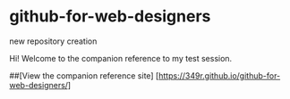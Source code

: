 # github-for-web-designers
new repository creation

Hi! Welcome to the companion reference to my test session.

##[View the companion reference site] [https://349r.github.io/github-for-web-designers/]

